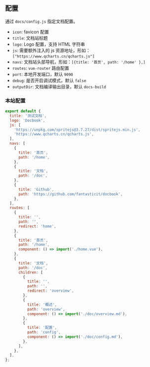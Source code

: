 ## 配置

通过 `docs/config.js` 指定文档配置。

- `icon`: favicon 配置
- `title`: 文档站标题
- `logo`: Logo 配置，支持 HTML 字符串
- `js`: 需要额外注入的 js 资源地址，形如：`["https://www.qcharts.cn/qcharts.js"]`
- `navs`: 文档站头部导航，形如：`[{title: '首页', path: '/home' },]`
- `routes`: `vue-router` 路由配置
- `port`: 本地开发端口，默认 `9090`
- `debug`: 是否开启调试模式，默认 `false`
- `outputDir`: 文档编译输出目录，默认 `docs-build`

### 本站配置

```js
export default {
  title: '测试文档',
  logo: 'Docbook',
  js: [
    'https://unpkg.com/spritejs@3.7.27/dist/spritejs.min.js',
    'https://www.qcharts.cn/qcharts.js',
  ],
  navs: [
    {
      title: '首页',
      path: '/home',
    },
    {
      title: '文档',
      path: '/doc',
    },
    {
      title: 'Github',
      path: 'https://github.com/fantasticit/docbook',
    },
  ],
  routes: [
    {
      title: '',
      path: '',
      redirect: 'home',
    },
    {
      title: '首页',
      path: '/home',
      component: () => import('./home.vue'),
    },
    {
      title: '文档',
      path: '/doc',
      children: [
        {
          title: '',
          path: '',
          redirect: 'overview',
        },
        {
          title: '概述',
          path: 'overview',
          component: () => import('./doc/overview.md'),
        },
        {
          title: '配置',
          path: 'config',
          component: () => import('./doc/config.md'),
        },
      ],
    },
  ],
};
```
